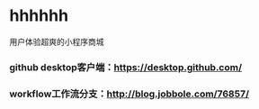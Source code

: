 # hhhhhh
用户体验超爽的小程序商城

### github desktop客户端：https://desktop.github.com/ 
### workflow工作流分支：http://blog.jobbole.com/76857/
